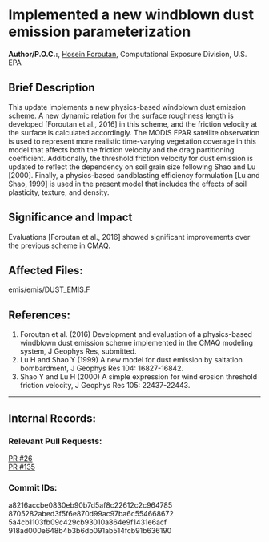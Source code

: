# Implemented a new windblown dust emission parameterization

**Author/P.O.C.:**, [Hosein Foroutan](mailto:foroutan.hosein@epa.gov), Computational Exposure Division, U.S. EPA

## Brief Description

This update implements a new physics-based windblown dust emission scheme. A new dynamic relation for the surface roughness length is developed [Foroutan et al., 2016] in this scheme, and the friction velocity at the surface is calculated accordingly. The MODIS FPAR satellite observation is used to represent more realistic time-varying vegetation coverage in this model that affects both the friction velocity and the drag partitioning coefficient. Additionally, the threshold friction velocity for dust emission is updated to reflect the dependency on soil grain size following Shao and Lu [2000]. Finally, a physics-based sandblasting efficiency formulation [Lu and Shao, 1999] is used in the present model that includes the effects of soil plasticity, texture, and density.

## Significance and Impact

Evaluations [Foroutan et al., 2016] showed significant improvements over the previous scheme in CMAQ.

## Affected Files:
emis/emis/DUST_EMIS.F  


## References:

1. Foroutan et al. (2016) Development and evaluation of a physics-based windblown dust emission scheme implemented in the CMAQ modeling system, J Geophys Res, submitted.  
2. Lu H and Shao Y (1999) A new model for dust emission by saltation bombardment, J Geophys Res 104: 16827-16842.
3. Shao Y and Lu H (2000) A simple expression for wind erosion threshold friction velocity, J Geophys Res 105: 22437-22443.

-----
## Internal Records:

### Relevant Pull Requests:

  [PR #26](https://github.com/USEPA/CMAQ_Dev/pull/26)  
  [PR #135](https://github.com/USEPA/CMAQ_Dev/pull/135)  

### Commit IDs:

a8216accbe0830eb90b7d5af8c22612c2c964785  
8705282abed3f5f6e870d99ac97ba6c554668672  
5a4cb1103fb09c429cb93010a864e9f1431e6acf  
918ad000e648b4b3b6db091ab514fcb91b636190  
